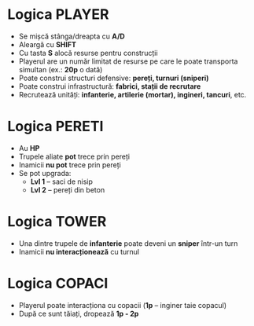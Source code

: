 # Logica PLAYER
- Se mișcă stânga/dreapta cu **A/D**  
- Aleargă cu **SHIFT**  
- Cu tasta **S** alocă resurse pentru construcții  
- Playerul are un număr limitat de resurse pe care le poate transporta simultan (ex.: **20p** o dată)  
- Poate construi structuri defensive: **pereți, turnuri (sniperi)**  
- Poate construi infrastructură: **fabrici, stații de recrutare**  
- Recrutează unități: **infanterie, artilerie (mortar), ingineri, tancuri**, etc.  

# Logica PERETI
- Au **HP**  
- Trupele aliate **pot** trece prin pereți  
- Inamicii **nu pot** trece prin pereți  
- Se pot upgrada:  
  - **Lvl 1** – saci de nisip  
  - **Lvl 2** – pereți din beton  

# Logica TOWER
- Una dintre trupele de **infanterie** poate deveni un **sniper** într-un turn  
- Inamicii **nu interacționează** cu turnul  

# Logica COPACI
- Playerul poate interacționa cu copacii (**1p** – inginer taie copacul)  
- După ce sunt tăiați, dropează **1p - 2p**  
